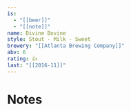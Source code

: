 ```yaml
---
is:
  - "[[beer]]"
  - "[[note]]"
name: Divine Bovine
style: Stout - Milk - Sweet
brewery: "[[Atlanta Brewing Company]]"
abv: 6
rating: 👍
last: "[[2016-11]]"
---
```

# Notes

